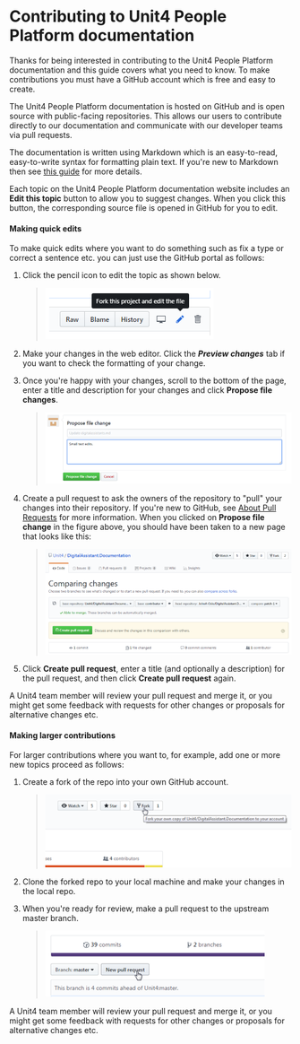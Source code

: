 # Contributing to Unit4 People Platform documentation

Thanks for being interested in contributing to the Unit4 People Platform documentation and this guide covers what you need to know. To make contributions you must have a GitHub account which is free and easy to create.

The Unit4 People Platform documentation is hosted on GitHub and is open source with public-facing repositories. This allows our users to contribute directly to our documentation and communicate with our developer teams via pull requests.

The documentation is written using Markdown which is an easy-to-read, easy-to-write syntax for formatting plain text. If you're new to Markdown then see [this guide](https://help.github.com/en/articles/basic-writing-and-formatting-syntax) for more details.

Each topic on the Unit4 People Platform documentation website includes an **Edit this topic** button to allow you to suggest changes. When you click this button, the corresponding source file is opened in GitHub for you to edit.

#### Making quick edits
To make quick edits where you want to do something such as fix a type or correct a sentence etc. you can just use the GitHub portal as follows:

1. Click the pencil icon to edit the topic as shown below. 

    >![](docs/images/edit-in-github.png) 

2. Make your changes in the web editor. Click the _**Preview changes**_ tab if you want to check the formatting of your change.

3. Once you're happy with your changes, scroll to the bottom of the page, enter a title and description for your changes and click **Propose file changes**.
    >![](docs/images/propose-file-changes75pct.png)

4. Create a pull request to ask the owners of the repository to "pull" your changes into their repository. If you're new to GitHub, see [About Pull Requests](https://help.github.com/en/articles/about-pull-requests) for more information. When you clicked on **Propose file change** in the figure above, you should have been taken to a new page that looks like this:

    >![](docs/images/create-pull-request75pct.png)

5. Click **Create pull request**, enter a title (and optionally a description) for the pull request, and then click **Create pull request** again. 

A Unit4 team member will review your pull request and merge it, or you might get some feedback with requests for other changes or proposals for alternative changes etc.

#### Making larger contributions

For larger contributions where you want to, for example, add one or more new topics proceed as follows:

1. Create a fork of the repo into your own GitHub account.

     >![](docs/images/fork-repo75pct.png) 

2. Clone the forked repo to your local machine and make your changes in the local repo.
3. When you're ready for review, make a pull request to the upstream master branch.
    >![](docs/images/create-pullrequest-master.png)

A Unit4 team member will review your pull request and merge it, or you might get some feedback with requests for other changes or proposals for alternative changes etc.

